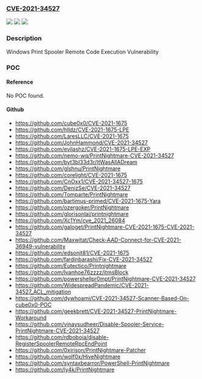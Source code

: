 ### [CVE-2021-34527](https://cve.mitre.org/cgi-bin/cvename.cgi?name=CVE-2021-34527)
![](https://img.shields.io/static/v1?label=Product&message=Windows%20Server%2C%20version%2020H2%20(Server%20Core%20Installation)&color=blue)
![](https://img.shields.io/static/v1?label=Version&message=n%2Fa&color=blue)
![](https://img.shields.io/static/v1?label=Vulnerability&message=Remote%20Code%20Execution&color=brighgreen)

### Description

Windows Print Spooler Remote Code Execution Vulnerability

### POC

#### Reference
No POC found.

#### Github
- https://github.com/cube0x0/CVE-2021-1675
- https://github.com/hlldz/CVE-2021-1675-LPE
- https://github.com/LaresLLC/CVE-2021-1675
- https://github.com/JohnHammond/CVE-2021-34527
- https://github.com/evilashz/CVE-2021-1675-LPE-EXP
- https://github.com/nemo-wq/PrintNightmare-CVE-2021-34527
- https://github.com/byt3bl33d3r/ItWasAllADream
- https://github.com/glshnu/PrintNightmare
- https://github.com/corelight/CVE-2021-1675
- https://github.com/CnOxx1/CVE-2021-34527-1675
- https://github.com/DenizSe/CVE-2021-34527
- https://github.com/Tomparte/PrintNightmare
- https://github.com/bartimus-primed/CVE-2021-1675-Yara
- https://github.com/ozergoker/PrintNightmare
- https://github.com/glorisonlai/printnightmare
- https://github.com/Xc1Ym/cve_2021_26084
- https://github.com/galoget/PrintNightmare-CVE-2021-1675-CVE-2021-34527
- https://github.com/Maxwitat/Check-AAD-Connect-for-CVE-2021-36949-vulnerability
- https://github.com/edsonjt81/CVE-2021-1675
- https://github.com/fardinbarashi/Fix-CVE-2021-34527
- https://github.com/Eutectico/Printnightmare
- https://github.com/Ivanhoe76zzzz/itmsBlock
- https://github.com/powershellpr0mpt/PrintNightmare-CVE-2021-34527
- https://github.com/WidespreadPandemic/CVE-2021-34527_ACL_mitigation
- https://github.com/dywhoami/CVE-2021-34527-Scanner-Based-On-cube0x0-POC
- https://github.com/geekbrett/CVE-2021-34527-PrintNightmare-Workaround
- https://github.com/vinaysudheer/Disable-Spooler-Service-PrintNightmare-CVE-2021-34527
- https://github.com/rdboboia/disable-RegisterSpoolerRemoteRpcEndPoint
- https://github.com/0xirison/PrintNightmare-Patcher
- https://github.com/wolf0x/HiveNightmare
- https://github.com/syntaxbearror/PowerShell-PrintNightmare
- https://github.com/ly4k/PrintNightmare

